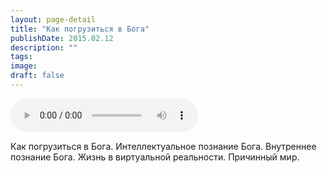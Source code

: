 ```yaml
---
layout: page-detail
title: "Как погрузиться в Бога"
publishDate: 2015.02.12
description: ""
tags:
image:
draft: false
---
```


<audio title="2015.02.12 - Как погрузиться в Бога.mp3" src="https://filer-api.advayta.org/v1.0/public/files/74965" controls=""></audio>

 Как погрузиться в Бога. Интеллектуальное познание Бога. Внутреннее познание Бога. Жизнь в виртуальной реальности. Причинный мир. 

  
